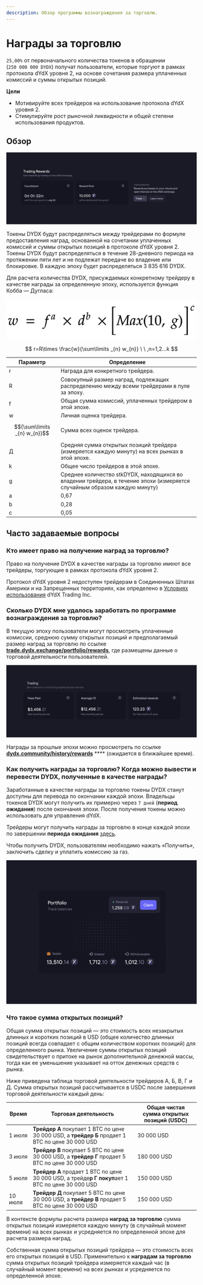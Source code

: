 ```yaml
---
description: Обзор программы вознаграждения за торговлю.
---
```


# Награды за торговлю

`25,00%` от первоначального количества токенов в обращении (`250 000 000 DYDX`) получат пользователи, которые торгуют в рамках протокола dYdX уровня 2, на основе сочетания размера уплаченных комиссий и суммы открытых позиций.

**Цели**

* Мотивируйте всех трейдеров на использование протокола dYdX уровня 2.
* Стимулируйте рост рыночной ликвидности и общей степени использования продуктов.

## **Обзор**

![Earn rewards by trading on the dYdX Layer 2 Protocol](<../.gitbook/assets/image (17).png>)

Токены DYDX будут распределяться между трейдерами по формуле предоставления наград, основанной на сочетании уплаченных комиссий и суммы открытых позиций в протоколе dYdX уровня 2. Токены DYDX будут распределяться в течение 28-дневного периода на протяжении пяти лет и не подлежат передаче во владение или блокировке. В каждую эпоху будет распределяться 3 835 616 DYDX.

Для расчета количества DYDX, присуждаемых конкретному трейдеру в качестве награды за определенную эпоху, используется функция Кобба — Дугласа:

![](../.gitbook/assets/math-20211221.png)

$$
r=R\times \frac{w}{\sum\limits _{n} w_{n}} \ \ ,n=1,2...k
$$

| Параметр | Определение |
| ---------------------------- | ------------------------------------------------------------------------------------------ |
| r | Награда для конкретного трейдера. |
| R | Совокупный размер наград, подлежащих распределению между всеми трейдерами в пуле за эпоху. |
| f | Общая сумма комиссий, уплаченных трейдером в этой эпохе. |
| w | Личная оценка трейдера. |
| $${\sum\limits _{n} w_{n}}$$ | Сумма всех оценок трейдера. |
| Д | Средняя сумма открытых позиций трейдера (измеряется каждую минуту) на всех рынках в этой эпохе. |
| k | Общее число трейдеров в этой эпохе. |
| g | Среднее количество stkDYDX, находящихся во владении трейдера, в течение эпохи (измеряется случайным образом каждую минуту) |
| a | 0,67 |
| b | 0,28 |
| c | 0,05 |

## Часто задаваемые вопросы

### Кто имеет право на получение наград за торговлю?

Право на получение DYDX в качестве награды за торговлю имеют все трейдеры, торгующие в рамках протокола dYdX уровня 2.

Протокол dYdX уровня 2 недоступен трейдерам в Соединенных Штатах Америки и на Запрещенных территориях, как определено в [Условиях использования](https://dydx.exchange/terms) dYdX Trading Inc.

### Сколько DYDX мне удалось заработать по программе вознаграждения за торговлю?

В текущую эпоху пользователи могут просмотреть уплаченные комиссии, среднюю сумму открытых позиций и предполагаемый размер наград за торговлю по ссылке [**trade.dydx.exchange/portfolio/rewards**](https://trade.dydx.exchange/portfolio/rewards), где размещены данные о торговой деятельности пользователей.

![Rewards info for the current epoch](<../.gitbook/assets/image (18).png>)

Награды за прошлые эпохи можно просмотреть по ссылке [**dydx.community/history/rewards**](https://dydx.community/history/rewards) **** (ожидается в ближайшее время).

### Как получить награды за торговлю? Когда можно вывести и перевести DYDX, полученные в качестве награды?

Заработанные в качестве награды за торговлю токены DYDX станут доступны для перевода по окончании каждой эпохи. Владельцы токенов DYDX могут получить их примерно через `7 дней` (**период ожидания**) после окончания эпохи. После получения токены можно использовать для управления dYdX.

Трейдеры могут получить награды за торговлю в конце каждой эпохи по завершении **периода ожидания** [здесь](https://dydx.community/dashboard).

Чтобы получить DYDX, пользователям необходимо нажать «Получить», заключить сделку и уплатить комиссию за газ.

![Portfolio overview of rewards](<../.gitbook/assets/image (20).png>)

### Что такое сумма открытых позиций?

Общая сумма открытых позиций — это стоимость всех незакрытых длинных и коротких позиций в USD (общее количество длинных позиций всегда совпадает с общим количеством коротких позиций) для определенного рынка. Увеличение суммы открытых позиций свидетельствует о притоке на рынок дополнительной денежной массы, тогда как ее уменьшение указывает на отток денежных средств с рынка.

Ниже приведена таблица торговой деятельности трейдеров А, Б, В, Г и Д. Сумма открытых позиций рассчитывается в USDC после завершения торговой деятельности каждый день:

| Время | Торговая деятельность | Общая чистая сумма открытых позиций (USDC) |
| ------- | -------------------------------------------------------------------------- | ------------------------------ |
| 1 июля | **Трейдер A** покупает 1 BTC по цене 30 000 USD, а **трейдер Б** продает 1 BTC по цене 30 000 USD | 30 000 USD |
| 3 июля | **Трейдер В** покупает 5 BTC по цене 30 000 USD, а **трейдер Г** продает 5 BTC по цене 30 000 USD | 180 000 USD |
| 5 июля | **Трейдер А** продает 1 BTC по цене 30 000 USD, а трейде**р Г покуп**ает 1 BTC по цене 30 000 USD | 150 000 USD |
| 10 июля | **Трейдер Д** покупает 5 BTC по цене 30 000 USD, а **трейдер В** продает 5 BTC по цене 30 000 USD | 150 000 USD |

В контексте формулы расчета размера **наград за торговлю** сумма открытых позиций измеряется каждую минуту (в случайный момент времени) на всех рынках и усредняется по определенной эпохе для расчета размера наград.

Собственная сумма открытых позиций трейдера — это стоимость всех его открытых позиций в USD. Применительно к **наградам за торговлю** сумма открытых позиций трейдера измеряется каждый час (в случайный момент времени) на всех рынках и усредняется по определенной эпохе.
